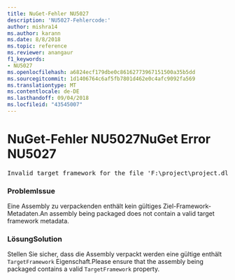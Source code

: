 ```yaml
---
title: NuGet-Fehler NU5027
description: 'NU5027-Fehlercode:'
author: mishra14
ms.author: karann
ms.date: 8/8/2018
ms.topic: reference
ms.reviewer: anangaur
f1_keywords:
- NU5027
ms.openlocfilehash: a6824ecf179dbe0c86162773967151500a35b5dd
ms.sourcegitcommit: 1d1406764c6af5fb7801d462e0c4afc9092fa569
ms.translationtype: MT
ms.contentlocale: de-DE
ms.lasthandoff: 09/04/2018
ms.locfileid: "43545007"
---
```

# <a name="nuget-error-nu5027"></a><span data-ttu-id="1d211-103">NuGet-Fehler NU5027</span><span class="sxs-lookup"><span data-stu-id="1d211-103">NuGet Error NU5027</span></span>
<pre>Invalid target framework for the file 'F:\project\project.dll'.</pre>

### <a name="issue"></a><span data-ttu-id="1d211-104">Problem</span><span class="sxs-lookup"><span data-stu-id="1d211-104">Issue</span></span>

<span data-ttu-id="1d211-105">Eine Assembly zu verpackenden enthält kein gültiges Ziel-Framework-Metadaten.</span><span class="sxs-lookup"><span data-stu-id="1d211-105">An assembly being packaged does not contain a valid target framework metadata.</span></span>


### <a name="solution"></a><span data-ttu-id="1d211-106">Lösung</span><span class="sxs-lookup"><span data-stu-id="1d211-106">Solution</span></span>

<span data-ttu-id="1d211-107">Stellen Sie sicher, dass die Assembly verpackt werden eine gültige enthält `TargetFramework` Eigenschaft.</span><span class="sxs-lookup"><span data-stu-id="1d211-107">Please ensure that the assembly being packaged contains a valid `TargetFramework` property.</span></span>

